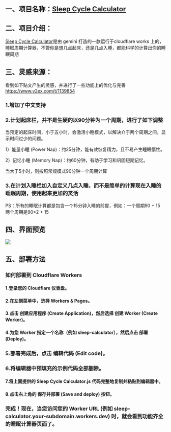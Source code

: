 ## 一、项目名称：[Sleep Cycle Calculator](https://sleep.makifx.com)

## 二、项目介绍：

[Sleep Cycle Calculator](https://sleep.makifx.com)是由 gemini 打造的一款运行于cloudflare works 上的，睡眠周期计算器，不管你是想几点起床，还是几点入睡，都能科学的计算出你的睡眠周期

## 三、灵感来源：

看到如下贴文产生的灵感，并进行了一些功能上的优化与完善
https://www.v2ex.com/t/1139854

### 1.增加了中文支持

### 2.计划起床栏，并不是生硬的以90分钟为一个周期，进行了如下调整

当预定的起床时间，小于五小时，会激活小睡模式，以解决介于两个周期之间，显示时间过少的问题。

 1）能量小睡 (Power Nap)：约25分钟，能有效恢复精力，且不易产生睡眠惰性。

 2）记忆小睡 (Memory Nap)：约60分钟，有助于学习和巩固短期记忆。

当大于5小时，则按照常规模式90分钟一个周期计算

### 3.在计划入睡栏加入自定义几点入睡，而不是简单的计算现在入睡的睡眠周期，使用起来更加的灵活

PS：所有的睡眠计算都是包含一个15分钟入睡的前提，例如：一个周期90 + 15 两个周期是90*2 + 15

## 四、界面预览

![](https://webp.makifx.com/202506201932015.webp)

## 五、部署方法

### 如何部署到 Cloudflare Workers

#### 1.登录您的 Cloudflare 仪表盘。

#### 2.在左侧菜单中，选择 Workers & Pages。

#### 3.点击 创建应用程序 (Create Application)，然后选择 创建 Worker (Create Worker)。

#### 4.为您 Worker 指定一个名称（例如 sleep-calculator），然后点击 部署 (Deploy)。

### 5.部署完成后，点击 编辑代码 (Edit code)。

### 6.将编辑器中预填充的示例代码全部删除。

#### 7.将上面提供的 Sleep Cycle Calculator.js 代码完整地复制并粘贴到编辑器中。

#### 8.点击右上角的 保存并部署 (Save and deploy) 按钮。

### 完成！现在，当您访问您的 Worker URL (例如 sleep-calculator.your-subdomain.workers.dev) 时，就会看到功能齐全的睡眠计算器页面了。
